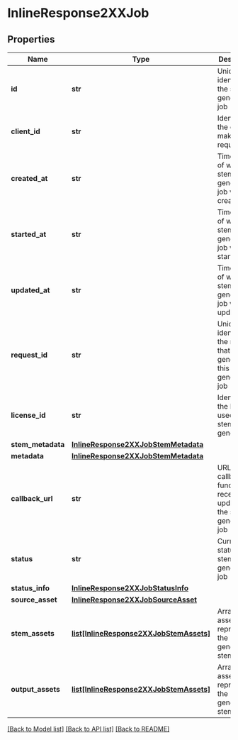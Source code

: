 # InlineResponse2XXJob

## Properties
Name | Type | Description | Notes
------------ | ------------- | ------------- | -------------
**id** | **str** | Unique identifier of the stem generation job | [optional] 
**client_id** | **str** | Identifier of the client making the request | [optional] 
**created_at** | **str** | Timestamp of when the stem generation job was created | [optional] 
**started_at** | **str** | Timestamp of when the stem generation job was started | [optional] 
**updated_at** | **str** | Timestamp of when the stem generation job was last updated | [optional] 
**request_id** | **str** | Unique identifier of the request that generated this stem generation job | [optional] 
**license_id** | **str** | Identifier of the license used for stem generation | [optional] 
**stem_metadata** | [**InlineResponse2XXJobStemMetadata**](InlineResponse2XXJobStemMetadata.md) |  | [optional] 
**metadata** | [**InlineResponse2XXJobStemMetadata**](InlineResponse2XXJobStemMetadata.md) |  | [optional] 
**callback_url** | **str** | URL for the callback function to receive updates on the stem generation job | [optional] 
**status** | **str** | Current status of the stem generation job | [optional] 
**status_info** | [**InlineResponse2XXJobStatusInfo**](InlineResponse2XXJobStatusInfo.md) |  | [optional] 
**source_asset** | [**InlineResponse2XXJobSourceAsset**](InlineResponse2XXJobSourceAsset.md) |  | [optional] 
**stem_assets** | [**list[InlineResponse2XXJobStemAssets]**](InlineResponse2XXJobStemAssets.md) | Array of assets representing the generated stems | [optional] 
**output_assets** | [**list[InlineResponse2XXJobStemAssets]**](InlineResponse2XXJobStemAssets.md) | Array of assets representing the generated stems | [optional] 

[[Back to Model list]](../README.md#documentation-for-models) [[Back to API list]](../README.md#documentation-for-api-endpoints) [[Back to README]](../README.md)

